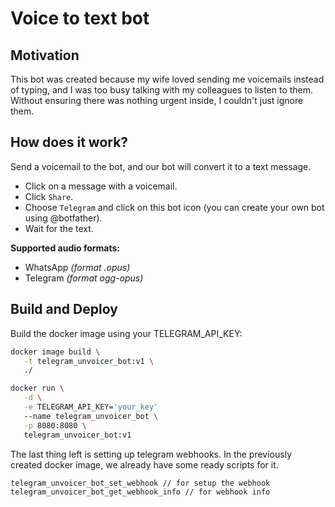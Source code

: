 Voice to text bot
=====================

Motivation
----------
This bot was created because my wife loved sending me voicemails instead of typing, and I was too busy talking with my colleagues to listen to them. Without ensuring there was nothing urgent inside, I couldn't just ignore them.

How does it work?
-----------------
Send a voicemail to the bot, and our bot will convert it to a text message.
* Click on a message with a voicemail.
* Click `Share`.
* Choose `Telegram` and click on this bot icon (you can create your own bot using @botfather).
* Wait for the text.

**Supported audio formats:**
* WhatsApp _(format .opus)_
* Telegram _(format ogg-opus)_

Build and Deploy
----------------
 
Build the docker image using your TELEGRAM_API_KEY:
```bash
docker image build \
   -t telegram_unvoicer_bot:v1 \
   ./
```
```bash
docker run \
   -d \
   -e TELEGRAM_API_KEY='your_key'
   --name telegram_unvoicer_bot \
   -p 8080:8080 \
   telegram_unvoicer_bot:v1
```

The last thing left is setting up telegram webhooks. In the previously created docker image, we already have some ready scripts for it.
```
telegram_unvoicer_bot_set_webhook // for setup the webhook
telegram_unvoicer_bot_get_webhook_info // for webhook info
```
